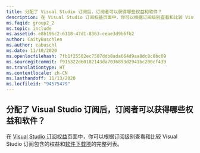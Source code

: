 ```yaml
---
title: 分配了 Visual Studio 订阅后，订阅者可以获得哪些权益和软件？
description: 在 Visual Studio 订阅权益页面中，你可以根据订阅级别查看和比较 Visual Studio 订阅包含的…
ms.faqid: group2_2
ms.topic: include
ms.assetid: e8b196c2-6118-47d1-8363-ceae3d9b6fb2
author: CaityBuschlen
ms.author: cabuschl
ms.date: 11/10/2020
ms.openlocfilehash: 7fb1f25502ec7587ddb8ada664d9aa8dc8c8bc09
ms.sourcegitcommit: f915322d60182143da7036893d2941bc200cf439
ms.translationtype: HT
ms.contentlocale: zh-CN
ms.lasthandoff: 11/13/2020
ms.locfileid: "94575479"
---
```

## <a name="what-benefits-and-software-are-available-to-my-subscribers-after-a-visual-studio-subscription-has-been-assigned"></a>分配了 Visual Studio 订阅后，订阅者可以获得哪些权益和软件？

在 [Visual Studio 订阅权益](https://visualstudio.microsoft.com/vs/benefits/)页面中，你可以根据订阅级别查看和比较 Visual Studio 订阅包含的权益和[软件下载项](https://docs.microsoft.com/visualstudio/subscriptions/software-download-list)的完整列表。
